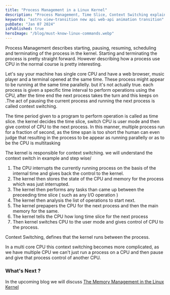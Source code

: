 ```yaml
---
title: "Process Management in a Linux Kernel"
description: "Process Management, Time Slice, Context Switching explained"
keywords: "astro view-transition new api web-api animation transition"
pubDate: "Jan 07 2024"
isPublished: true
heroImage: "/blog/must-know-linux-commands.webp"
---
```


Process Management describes starting, pausing, resuming, scheduling and terminating of the process in the kernel. Starting and terminating the process is pretty straight forward. However describing how a process use CPU in the normal course is pretty interesting.

Let's say your machine has single core CPU and have a web browser, music player
and a terminal opened at the same time. These process might appear to be
running at the same time parallelly. but it's not actually true. each process
is given a specific time interval to perform operations using the CPU, after
the time end the next process takes the turn and this keeps on .The act of
pausing the current process and running the next process is called context
switching.

The time period given to a program to perform operation is called as time slice. the kernel decides the time slice, switch CPU is user mode and then give control of CPU to the next process. In this manner, multiple process run for a fraction of second, as the time span is too short the human can even judge that resulting in the process to be appear as running parallelly or as to be the CPU is multitasking

The kernel is responsible for context switching. we will understand the context switch in example and step wise/

1. The CPU interrupts the currently running process on the basis of the internal time and gives back the control to the kernel.
2. The kernel then stores the state of the CPU and memory for the process which was just interrupted.
3. The kernel then performs any tasks than came up between the preceeding time slice ( such as any I/O operation )
4. The kernel then analysis the list of operations to start next.
5. The kernel prepapers the CPU for the next process and then the main memory for the same.
6. The kernel tells the CPU how long time slice for the next process
7. Then kernel switches CPU to the user mode and gives control of CPU to the process.

Context Switching, defines that the kernel runs between the process.

In a multi core CPU this context switching becomes more complicated, as we have
multiple CPU we can't just run a process on a CPU and then pause and give that
process control of another CPU.

### What's Next ?

In the upcoming blog we will discuss [The Memory Management in the Linux Kernel](/blog/memory-management-in-a-linux-kernel)
